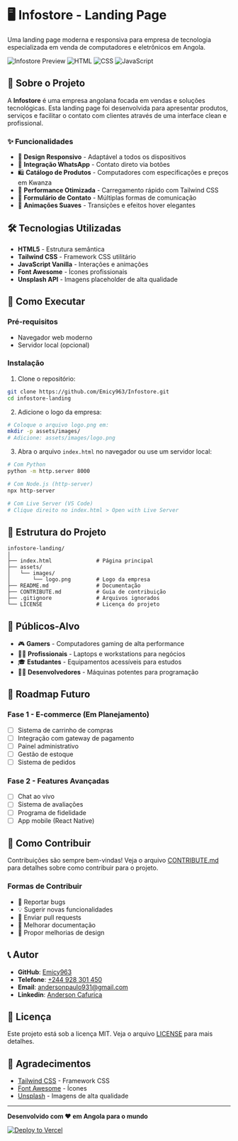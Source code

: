 # 🖥️ Infostore - Landing Page

Uma landing page moderna e responsiva para empresa de tecnologia especializada em venda de computadores e eletrônicos em Angola.

![Infostore Preview](https://img.shields.io/badge/Status-Live-green) ![HTML](https://img.shields.io/badge/HTML-5-orange) ![CSS](https://img.shields.io/badge/CSS-Tailwind-blue) ![JavaScript](https://img.shields.io/badge/JavaScript-ES6-yellow)

## 📲 Sobre o Projeto

A **Infostore** é uma empresa angolana focada em vendas e soluções tecnológicas. Esta landing page foi desenvolvida para apresentar produtos, serviços e facilitar o contato com clientes através de uma interface clean e profissional.

### ✨ Funcionalidades

- 🎨 **Design Responsivo** - Adaptável a todos os dispositivos
- 📱 **Integração WhatsApp** - Contato direto via botões
- 🛍️ **Catálogo de Produtos** - Computadores com especificações e preços em Kwanza
- 🚀 **Performance Otimizada** - Carregamento rápido com Tailwind CSS
- 📧 **Formulário de Contato** - Múltiplas formas de comunicação
- 🔄 **Animações Suaves** - Transições e efeitos hover elegantes

## 🛠️ Tecnologias Utilizadas

- **HTML5** - Estrutura semântica
- **Tailwind CSS** - Framework CSS utilitário
- **JavaScript Vanilla** - Interações e animações
- **Font Awesome** - Ícones profissionais
- **Unsplash API** - Imagens placeholder de alta qualidade

## 🚀 Como Executar

### Pré-requisitos

- Navegador web moderno
- Servidor local (opcional)

### Instalação

1. Clone o repositório:

```bash
git clone https://github.com/Emicy963/Infostore.git
cd infostore-landing
```

2. Adicione o logo da empresa:

```bash
# Coloque o arquivo logo.png em:
mkdir -p assets/images/
# Adicione: assets/images/logo.png
```

3. Abra o arquivo `index.html` no navegador ou use um servidor local:

```bash
# Com Python
python -m http.server 8000

# Com Node.js (http-server)
npx http-server

# Com Live Server (VS Code)
# Clique direito no index.html > Open with Live Server
```

## 📁 Estrutura do Projeto

```
infostore-landing/
│
├── index.html              # Página principal
├── assets/
│   └── images/
│       └── logo.png        # Logo da empresa
├── README.md               # Documentação
├── CONTRIBUTE.md           # Guia de contribuição
├── .gitignore              # Arquivos ignorados
└── LICENSE                 # Licença do projeto
```

## 🎯 Públicos-Alvo

- 🎮 **Gamers** - Computadores gaming de alta performance
- 👨‍💼 **Profissionais** - Laptops e workstations para negócios
- 🎓 **Estudantes** - Equipamentos acessíveis para estudos
- 👨‍💻 **Desenvolvedores** - Máquinas potentes para programação

## 🔮 Roadmap Futuro

### Fase 1 - E-commerce (Em Planejamento)

- [ ] Sistema de carrinho de compras
- [ ] Integração com gateway de pagamento
- [ ] Painel administrativo
- [ ] Gestão de estoque
- [ ] Sistema de pedidos

### Fase 2 - Features Avançadas

- [ ] Chat ao vivo
- [ ] Sistema de avaliações
- [ ] Programa de fidelidade
- [ ] App mobile (React Native)

## 🤝 Como Contribuir

Contribuições são sempre bem-vindas! Veja o arquivo [CONTRIBUTE.md](CONTRIBUTE.md) para detalhes sobre como contribuir para o projeto.

### Formas de Contribuir

- 🐛 Reportar bugs
- 💡 Sugerir novas funcionalidades
- 🔧 Enviar pull requests
- 📖 Melhorar documentação
- 🎨 Propor melhorias de design

## 📞 Autor

- **GitHub**: [Emicy963](https://github.com/Emicy963)
- **Telefone**: [+244 928 301 450](https://wa.me/244928301450)
- **Email**: [andersonpaulo931@gmail.com](andersonpaulo931@gmail.com)
- **Linkedin**: [Anderson Cafurica](https://linkedin.com/in/anderson-cafurica)

## 📄 Licença

Este projeto está sob a licença MIT. Veja o arquivo [LICENSE](LICENSE) para mais detalhes.

## 🙏 Agradecimentos

- [Tailwind CSS](https://tailwindcss.com/) - Framework CSS
- [Font Awesome](https://fontawesome.com/) - Ícones
- [Unsplash](https://unsplash.com/) - Imagens de alta qualidade

---

**Desenvolvido com ❤️ em Angola para o mundo**

[![Deploy to Vercel](https://vercel.com/button)](https://vercel.com/new/clone?repository-url=https://github.com/Emicy963/infostore-landing)
